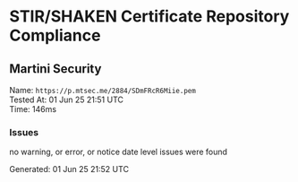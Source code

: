 # STIR/SHAKEN Certificate Repository Compliance

## Martini Security

Name: `https://p.mtsec.me/2884/SDmFRcR6Miie.pem`\
Tested At: 01 Jun 25 21:51 UTC\
Time: 146ms

### Issues

no warning, or error, or notice date level issues were found

Generated: 01 Jun 25 21:52 UTC